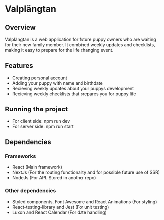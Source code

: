 # Valplängtan

## Overview

Valplängtan is a web application for future puppy owners who are waiting for their new family member. It combined weekly updates and checklists, making it easy to prepare for the life changing event.

## Features

- Creating personal account
- Adding your puppy with name and birthdate
- Recieving weekly updates about your puppys development
- Recieving weekly checklists that prepares you for puppy life

## Running the project

- For client side: npm run dev
- For server side: npm run start

## Dependencies

### Frameworks

- React (Main framework)
- NextJs (For the routing functionality and for possible future use of SSR)
- NodeJs (For API. Stored in another repo)

### Other dependencies

- Styled components, Font Awesome and React Animations (For styling)
- React-testing-library and Jest (For unit testing)
- Luxon and React Calendar (For date handling)
